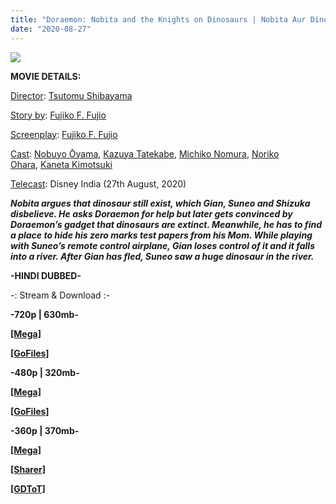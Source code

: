 ```yaml
---
title: "Doraemon: Nobita and the Knights on Dinosaurs | Nobita Aur Dinosaur Yoddhha | Hindi Dubbed | Disney India"
date: "2020-08-27"
---
```


<script type="text/javascript">var adfly_id = 20713539; var adfly_advert = 'int'; var popunder = true; var domains = ['gplinks.co'];</script>

<script src="https://cdn.adf.ly/js/link-converter.js"></script>

[![](https://1.bp.blogspot.com/-b66KghwZ9yA/X0ZYGA9SD7I/AAAAAAAADEI/LnFtX18FfQ4efTlFgbxIujhCXk6PnI6vACLcBGAsYHQ/w400-h225/1.jpg)](https://1.bp.blogspot.com/-b66KghwZ9yA/X0ZYGA9SD7I/AAAAAAAADEI/LnFtX18FfQ4efTlFgbxIujhCXk6PnI6vACLcBGAsYHQ/s854/1.jpg)

**MOVIE DETAILS:**

[Director](https://www.google.com/search?sxsrf=ALeKk03c0rNUDfLEQgNl4W_dWUMK3uh5LQ:1595228913810&q=doraemon:+nobita+and+the+spiral+city+director&stick=H4sIAAAAAAAAAOPgE-LSz9U3SM61NDWo0BLLTrbST8vMyQUTVimZRanJJflFi1h1U_KLElNz8_OsFPLykzJLEhUS81IUSjJSFYoLMosScxSSM0sqFWDqAad2smhWAAAA&sa=X&ved=2ahUKEwilxfjlotvqAhUPT30KHcjNAmgQ6BMoADAdegQIDRAC&cshid=1595229115045104): [Tsutomu Shibayama](https://www.google.com/search?sxsrf=ALeKk03c0rNUDfLEQgNl4W_dWUMK3uh5LQ:1595228913810&q=Tsutomu+Shibayama&stick=H4sIAAAAAAAAAOPgE-LSz9U3SM61NDWoUAKzTauMCjMKtMSyk6300zJzcsGEVUpmUWpySX7RIlbBkOLSkvzcUoXgjMykxMrE3MQdrIwAJQ4EF0kAAAA&sa=X&ved=2ahUKEwilxfjlotvqAhUPT30KHcjNAmgQmxMoATAdegQIDRAD&cshid=1595229115045104)

[Story by](https://www.google.com/search?sxsrf=ALeKk03c0rNUDfLEQgNl4W_dWUMK3uh5LQ:1595228913810&q=doraemon:+nobita+and+the+spiral+city+story+by&stick=H4sIAAAAAAAAAOPgE-LSz9U3SM61NDWo0BLOTrbST8vMyQUTVsUl-UWVi1h1U_KLElNz8_OsFPLykzJLEhUS81IUSjJSFYoLMosScxSSM0sqFcCKFZIqARVLoIJTAAAA&sa=X&ved=2ahUKEwilxfjlotvqAhUPT30KHcjNAmgQ6BMoADAeegQIChAC&cshid=1595229115045104): [Fujiko F. Fujio](https://www.google.com/search?sxsrf=ALeKk03c0rNUDfLEQgNl4W_dWUMK3uh5LQ:1595228913810&q=Fujiko+F.+Fujio&stick=H4sIAAAAAAAAAOPgE-LSz9U3SM61NDWoUAKzy9PL88pTtISzk6300zJzcsGEVXFJflHlIlZ-t9KszOx8BTc9BRArfwcrIwDGmJR7RAAAAA&sa=X&ved=2ahUKEwilxfjlotvqAhUPT30KHcjNAmgQmxMoATAeegQIChAD&cshid=1595229115045104)

[Screenplay](https://www.google.com/search?sxsrf=ALeKk03c0rNUDfLEQgNl4W_dWUMK3uh5LQ:1595228913810&q=doraemon:+nobita+and+the+spiral+city+screenplay&stick=H4sIAAAAAAAAAOPgE-LSz9U3SM61NDWo0JLITrbST8vMyQUTVsXJRampeQU5iZWLWPVT8osSU3Pz86wU8vKTMksSFRLzUhRKMlIVigsyixJzFJIzSyoVEDoA-0_w-loAAAA&sa=X&ved=2ahUKEwilxfjlotvqAhUPT30KHcjNAmgQ6BMoADAfegQIDBAC&cshid=1595229115045104): [Fujiko F. Fujio](https://www.google.com/search?sxsrf=ALeKk03c0rNUDfLEQgNl4W_dWUMK3uh5LQ:1595228913810&q=Fujiko+F.+Fujio&stick=H4sIAAAAAAAAAOPgE-LSz9U3SM61NDWoUAKzy9PL88pTtCSyk6300zJzcsGEVXFyUWpqXkFOYuUiVn630qzM7HwFNz0FECt_BysjABc_KrJJAAAA&sa=X&ved=2ahUKEwilxfjlotvqAhUPT30KHcjNAmgQmxMoATAfegQIDBAD&cshid=1595229115045104)

[Cast](https://www.google.com/search?sxsrf=ALeKk03c0rNUDfLEQgNl4W_dWUMK3uh5LQ:1595228913810&q=doraemon:+nobita+and+the+spiral+city+cast&stick=H4sIAAAAAAAAAOPgE-LSz9U3SM61NDWo0BLKTrbST8vMyQUTVsmJxSWLWDVT8osSU3Pz86wU8vKTMksSFRLzUhRKMlIVigsyixJzFJIzSyoVQGoBZlbTu04AAAA&sa=X&ved=2ahUKEwilxfjlotvqAhUPT30KHcjNAmgQ6BMoADAgegQIDxAC&cshid=1595229115045104): [Nobuyo Ōyama](https://www.google.com/search?sxsrf=ALeKk03c0rNUDfLEQgNl4W_dWUMK3uh5LQ:1595228913810&q=Nobuyo+{cc12359f2e95e552e186e4de70c84d5cbcf99205a26c61ac9b84937885664646}C5{cc12359f2e95e552e186e4de70c84d5cbcf99205a26c61ac9b84937885664646}8Cyama&stick=H4sIAAAAAAAAAOPgE-LSz9U3SM61NDWoUAKzM3Lj09MKtYSyk6300zJzcsGEVXJicckiVl6__KTSynyFoz2VibmJO1gZAdrSblBBAAAA&sa=X&ved=2ahUKEwilxfjlotvqAhUPT30KHcjNAmgQmxMoATAgegQIDxAD&cshid=1595229115045104), [Kazuya Tatekabe](https://www.google.com/search?sxsrf=ALeKk03c0rNUDfLEQgNl4W_dWUMK3uh5LQ:1595228913810&q=Kazuya+Tatekabe&stick=H4sIAAAAAAAAAOPgE-LSz9U3SM61NDWoUAKzjQpTzHIrtISyk6300zJzcsGEVXJicckiVn7vxKrSykSFkMSS1OzEpNQdrIwASggSXUMAAAA&sa=X&ved=2ahUKEwilxfjlotvqAhUPT30KHcjNAmgQmxMoAjAgegQIDxAE&cshid=1595229115045104), [Michiko Nomura](https://www.google.com/search?sxsrf=ALeKk03c0rNUDfLEQgNl4W_dWUMK3uh5LQ:1595228913810&q=Michiko+Nomura&stick=H4sIAAAAAAAAAOPgE-LSz9U3SM61NDWoUOIEsU1NMgpztYSyk6300zJzcsGEVXJicckiVj7fzOSMzOx8Bb_83NKixB2sjABFqRLjQQAAAA&sa=X&ved=2ahUKEwilxfjlotvqAhUPT30KHcjNAmgQmxMoAzAgegQIDxAF&cshid=1595229115045104), [Noriko Ohara](https://www.google.com/search?sxsrf=ALeKk03c0rNUDfLEQgNl4W_dWUMK3uh5LQ:1595228913810&q=Noriko+Ohara&stick=H4sIAAAAAAAAAOPgE-LSz9U3SM61NDWoUOIEsbPjC41NtISyk6300zJzcsGEVXJicckiVh6__KLM7HwF_4zEosQdrIwAOa4Myj8AAAA&sa=X&ved=2ahUKEwilxfjlotvqAhUPT30KHcjNAmgQmxMoBDAgegQIDxAG&cshid=1595229115045104), [Kaneta Kimotsuki](https://www.google.com/search?sxsrf=ALeKk03c0rNUDfLEQgNl4W_dWUMK3uh5LQ:1595228913810&q=Kaneta+Kimotsuki&stick=H4sIAAAAAAAAAOPgE-LSz9U3SM61NDWoUOIEsU2Ky5OStISyk6300zJzcsGEVXJicckiVgHvxLzUkkQF78zc_JLi0uzMHayMAD72TVxDAAAA&sa=X&ved=2ahUKEwilxfjlotvqAhUPT30KHcjNAmgQmxMoBTAgegQIDxAH&cshid=1595229115045104)

[Telecast](https://www.google.com/search?sxsrf=ALeKk03c0rNUDfLEQgNl4W_dWUMK3uh5LQ:1595228913810&q=doraemon:+nobita+and+the+spiral+city+cast&stick=H4sIAAAAAAAAAOPgE-LSz9U3SM61NDWo0BLKTrbST8vMyQUTVsmJxSWLWDVT8osSU3Pz86wU8vKTMksSFRLzUhRKMlIVigsyixJzFJIzSyoVQGoBZlbTu04AAAA&sa=X&ved=2ahUKEwilxfjlotvqAhUPT30KHcjNAmgQ6BMoADAgegQIDxAC&cshid=1595229115045104): Disney India (27th August, 2020)

**_Nobita argues that dinosaur still exist, which Gian, Suneo and Shizuka disbelieve. He asks Doraemon for help but later gets convinced by Doraemon’s gadget that dinosaurs are extinct. Meanwhile, he has to find a place to hide his zero marks test papers from his Mom. While playing with Suneo’s remote control airplane, Gian loses control of it and it falls into a river. After Gian has fled, Suneo saw a huge dinosaur in the river._**

**\-HINDI DUBBED-**

\-: Stream & Download :-

**\-720p | 630mb-**

**[\[Mega\]](https://gplinks.co/Me9nm)**

**[\[GoFiles\]](https://gplinks.co/6CJuWq)**

**\-480p | 320mb-**

**[\[Mega\]](https://gplinks.co/PQ67)**

**[\[GoFiles\]](https://gplinks.co/A3SN2Maj)**

  

**\-360p | 370mb-**

**[\[Mega\]](https://gplinks.co/UvHjSArf)**

**[\[Sharer\]](https://gplinks.co/PD1Dh)**

**[\[GDToT\]](https://gplinks.co/1WkNVn)**
